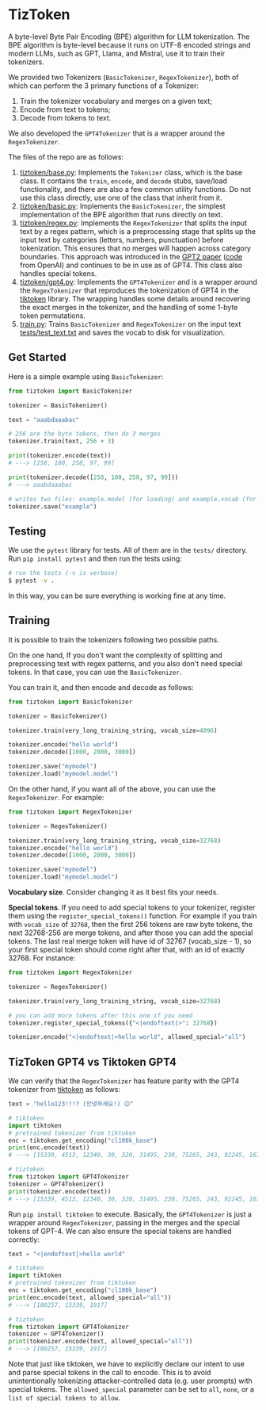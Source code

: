 # TizToken

A byte-level Byte Pair Encoding (BPE) algorithm for LLM tokenization. The BPE algorithm is byte-level because it runs on UTF-8 encoded strings and modern LLMs, such as GPT, Llama, and Mistral, use it to train their tokenizers.

We provided two Tokenizers (`BasicTokenizer`, `RegexTokenizer`), both of which can perform the 3 primary functions of a Tokenizer:

1. Train the tokenizer vocabulary and merges on a given text;
2. Encode from text to tokens;
3. Decode from tokens to text.

We also developed the `GPT4Tokenizer` that is a wrapper around the `RegexTokenizer`.

The files of the repo are as follows:

1. [tiztoken/base.py](tiztoken/base.py): Implements the `Tokenizer` class, which is the base class. It contains the `train`, `encode`, and `decode` stubs, save/load functionality, and there are also a few common utility functions. Do not use this class directly, use one of the class that inherit from it.
2. [tiztoken/basic.py](tiztoken/basic.py): Implements the `BasicTokenizer`, the simplest implementation of the BPE algorithm that runs directly on text.
3. [tiztoken/regex.py](tiztoken/regex.py): Implements the `RegexTokenizer` that splits the input text by a regex pattern, which is a preprocessing stage that splits up the input text by categories (letters, numbers, punctuation) before tokenization. This ensures that no merges will happen across category boundaries. This approach was introduced in the [GPT2 paper](https://d4mucfpksywv.cloudfront.net/better-language-models/language_models_are_unsupervised_multitask_learners.pdf) ([code](https://github.com/openai/gpt-2) from OpenAI) and continues to be in use as of GPT4. This class also handles special tokens.
4. [tiztoken/gpt4.py](tiztoken/gpt4.py): Implements the `GPT4Tokenizer` and is a wrapper around the `RegexTokenizer` that reproduces the tokenization of GPT4 in the [tiktoken](https://github.com/openai/tiktoken) library. The wrapping handles some details around recovering the exact merges in the tokenizer, and the handling of some 1-byte token permutations.
5. [train.py](train.py): Trains `BasicTokenizer` and `RegexTokenizer` on the input text [tests/test_text.txt](tests/test_text.txt) and saves the vocab to disk for visualization.

## Get Started

Here is a simple example using `BasicTokenizer`:

```python
from tiztoken import BasicTokenizer

tokenizer = BasicTokenizer()

text = "aaabdaaabac"

# 256 are the byte tokens, then do 3 merges
tokenizer.train(text, 256 + 3)

print(tokenizer.encode(text))
# ---> [258, 100, 258, 97, 99]

print(tokenizer.decode([258, 100, 258, 97, 99]))
# ---> aaabdaaabac

# writes two files: example.model (for loading) and example.vocab (for viewing)
tokenizer.save("example")
```

## Testing

We use the `pytest` library for tests. All of them are in the `tests/` directory. Run `pip install pytest` and then run the tests using:

```bash
# run the tests (-v is verbose)
$ pytest -v .
```

In this way, you can be sure everything is working fine at any time.

## Training

It is possible to train the tokenizers following two possible paths.

On the one hand, If you don't want the complexity of splitting and preprocessing text with regex patterns, and you also don't need special tokens. In that case, you can use the `BasicTokenizer`. 

You can train it, and then encode and decode as follows:

```python
from tiztoken import BasicTokenizer

tokenizer = BasicTokenizer()

tokenizer.train(very_long_training_string, vocab_size=4096)

tokenizer.encode("hello world")
tokenizer.decode([1000, 2000, 3000])

tokenizer.save("mymodel")
tokenizer.load("mymodel.model")
```

On the other hand, if you want all of the above, you can use the `RegexTokenizer`. For example:

```python
from tiztoken import RegexTokenizer

tokenizer = RegexTokenizer()

tokenizer.train(very_long_training_string, vocab_size=32768)
tokenizer.encode("hello world")
tokenizer.decode([1000, 2000, 3000])

tokenizer.save("mymodel")
tokenizer.load("mymodel.model")
```
**Vocabulary size**. Consider changing it as it best fits your needs.

**Special tokens**. If you need to add special tokens to your tokenizer, register them using the `register_special_tokens()` function. For example if you train with `vocab_size` of `32768`, then the first 256 tokens are raw byte tokens, the next 32768-256 are merge tokens, and after those you can add the special tokens. The last real merge token will have id of 32767 (vocab_size - 1), so your first special token should come right after that, with an id of exactly 32768. For instance:

```python
from tiztoken import RegexTokenizer

tokenizer = RegexTokenizer()

tokenizer.train(very_long_training_string, vocab_size=32768)

# you can add more tokens after this one if you need
tokenizer.register_special_tokens({"<|endoftext|>": 32768})

tokenizer.encode("<|endoftext|>hello world", allowed_special="all")
```

## TizToken GPT4 vs Tiktoken GPT4

We can verify that the `RegexTokenizer` has feature parity with the GPT4 tokenizer from [tiktoken](https://github.com/openai/tiktoken) as follows:

```python
text = "hello123!!!? (안녕하세요!) 😉"

# tiktoken
import tiktoken
# pretrained tokenizer from tiktoken
enc = tiktoken.get_encoding("cl100k_base")
print(enc.encode(text))
# ---> [15339, 4513, 12340, 30, 320, 31495, 230, 75265, 243, 92245, 16715, 57037]

# tiztoken
from tiztoken import GPT4Tokenizer
tokenizer = GPT4Tokenizer()
print(tokenizer.encode(text))
# ---> [15339, 4513, 12340, 30, 320, 31495, 230, 75265, 243, 92245, 16715, 57037]
```

Run `pip install tiktoken` to execute. Basically, the `GPT4Tokenizer` is just a wrapper around `RegexTokenizer`, passing in the merges and the special tokens of GPT-4. We can also ensure the special tokens are handled correctly:

```python
text = "<|endoftext|>hello world"

# tiktoken
import tiktoken
# pretrained tokenizer from tiktoken
enc = tiktoken.get_encoding("cl100k_base")
print(enc.encode(text, allowed_special="all"))
# ---> [100257, 15339, 1917]

# tiztoken
from tiztoken import GPT4Tokenizer
tokenizer = GPT4Tokenizer()
print(tokenizer.encode(text, allowed_special="all"))
# ---> [100257, 15339, 1917]
```

Note that just like tiktoken, we have to explicitly declare our intent to use and parse special tokens in the call to encode. This is to avoid unintentionally tokenizing attacker-controlled data (e.g. user prompts) with special tokens. The `allowed_special` parameter can be set to `all`, `none`, or a `list of special tokens to allow`.